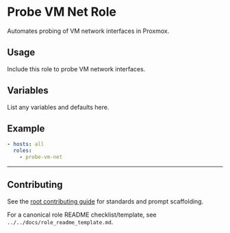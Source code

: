 # Probe VM Net Role

Automates probing of VM network interfaces in Proxmox.

## Usage
Include this role to probe VM network interfaces.

## Variables
List any variables and defaults here.

## Example
```yaml
- hosts: all
  roles:
    - probe-vm-net
```

---

## Contributing
See the [root contributing guide](../../docs/contributing.md) for standards and prompt scaffolding.

For a canonical role README checklist/template, see `../../docs/role_readme_template.md`.